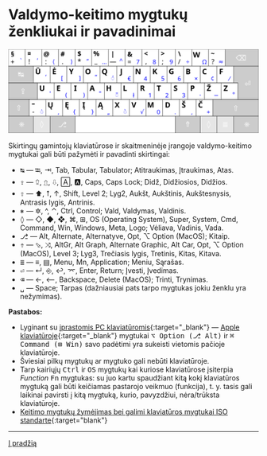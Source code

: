 
# Valdymo-keitimo mygtukų ženkliukai ir pavadinimai

![Ratisės klaviatūros išdėstymas](images/kb-lt-ratise-iso.svg)

Skirtingų gamintojų klaviatūrose ir skaitmeninėje įrangoje valdymo-keitimo mygtukai gali būti pažymėti ir pavadinti skirtingai:

- <kbd>↹</kbd> — ⭾, ⇥, Tab, Tabular, Tabulator; Atitraukimas, Įtraukimas, Atas.
- <kbd>⇪</kbd> — ⮸, ⇬, ⇩, 🄰, 🅰, Caps, Caps Lock; Didž, Didžiosios, Didžios.
- <kbd>⇧</kbd> — ⬆, ⭡, ↑, Shift, Level 2; Lyg2, Aukšt, Aukštinis, Aukštesnysis, Antrasis lygis, Antrinis.
- <kbd>⎈</kbd> — ✲, ^, ⌃, Ctrl, Control; Vald, Valdymas, Valdinis.
- <kbd>◊</kbd> — ◇, ◆, ❖, ⌘, ⊞, OS (Operating System), Super, System, Cmd, Command, Win,  Windows, Meta, Logo; Vėliava, Vadinis, Vada.
- <kbd>⎇</kbd> — Alt, Alternate, Alternatyve, Opt, ⌥ Option (MacOS); Kitaip.
- <kbd>⇮</kbd> — ⬂, ⤨, AltGr, Alt Graph, Alternate Graphic, Alt Car, Opt, ⌥ Option (MacOS), Level 3; Lyg3, Trečiasis lygis, Tretinis, Kitas, Kitava.
- <kbd>≣</kbd> — ≡, ▤, Menu, Mn, Application; Meniu, Sąrašas.
- <kbd>⏎</kbd> — ↵, ⎆, ↩, ⌤, Enter, Return; Įvesti, Įvedimas.
- <kbd>⌫</kbd> — ←, ⟵, Backspace, Delete (MacOS); Trinti, Trynimas.
- <kbd>␣</kbd> — Space; Tarpas (dažniausiai pats tarpo mygtukas jokiu ženklu yra nežymimas).


__Pastabos:__ 
+ Lyginant su [įprastomis PC klaviatūromis](https://upload.wikimedia.org/wikipedia/commons/a/a2/LenovoKeyboard.jpg){:target="_blank"} — [Apple klaviatūroje](https://upload.wikimedia.org/wikipedia/commons/6/6c/Apple_Keyboard_%28A1048%29.jpg){:target="_blank"} mygtukai <kbd>⌥ Option (⎇ Alt)</kbd> ir <kbd>⌘ Command (⊞ Win)</kbd> savo padėtimi yra sukeisti vietomis pačioje klaviatūroje.
+ Šviesiai pilkų mygtukų ar mygtuko gali nebūti klaviatūroje.
+ Tarp kairiųjų <kbd>Ctrl</kbd> ir <kbd>OS</kbd> mygtukų kai kuriose klaviatūrose įsiterpia _Function_ <kbd>Fn</kbd> mygtukas: su juo kartu spaudžiant kitą kokį klaviatūros mygtuką gali būti keičiamas pastarojo veikmuo (funkcija), t. y. tasis gali laikinai pavirsti į kitą mygtuką, kurio, pavyzdžiui, nėra/trūksta klaviatūroje.
+ [Keitimo mygtukų žymėjimas bei galimi klaviatūros mygtukai ISO standarte](https://upload.wikimedia.org/wikipedia/commons/b/bb/Keyboard-alphanumeric-section-ISOIEC-9995-2-2009-with-amd1-2012.png){:target="blank"}
 
-----------------------------------------

[Į pradžią](../README.md)
